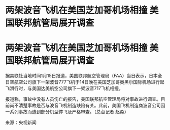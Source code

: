 # 两架波音飞机在美国芝加哥机场相撞 美国联邦航管局展开调查

# 两架波音飞机在美国芝加哥机场相撞 美国联邦航管局展开调查

据美联社当地时间1月15日报道，美国联邦航空管理局（FAA）当日表示，日本全日空航空公司旗下一架波音777飞机于14日晚在美国芝加哥奥黑尔国际机场进行起飞滑行时，与美国达美航空公司旗下一架波音717飞机相撞。

报道称，事故中没有人员伤亡的报告，美国联邦航空管理局将对事故进行调查。目前尚不清楚事故是否与波音飞机制造缺陷有关。此前，美国飞机制造商波音公司因一系列事故而遭到部分机型停飞及严格审查。（总台记者
赵淼）

来源：央视新闻

